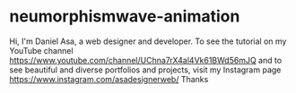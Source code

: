 # neumorphismwave-animation
Hi, I'm Daniel Asa, a web designer and developer. To see the tutorial on my YouTube channel https://www.youtube.com/channel/UChna7rX4al4Vk61BWd56mJQ and to see beautiful and diverse portfolios and projects, visit my Instagram page https://www.instagram.com/asadesignerweb/ Thanks
